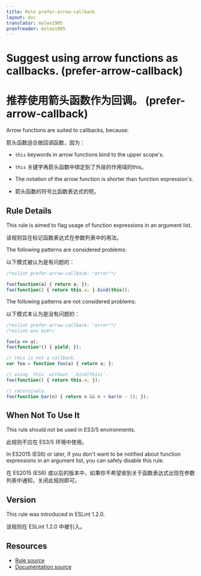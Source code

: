 ```yaml
---
title: Rule prefer-arrow-callback
layout: doc
translator: molee1905
proofreader: molee1905
---
```

<!-- Note: No pull requests accepted for this file. See README.md in the root directory for details. -->

# Suggest using arrow functions as callbacks. (prefer-arrow-callback)

# 推荐使用箭头函数作为回调。 (prefer-arrow-callback)

Arrow functions are suited to callbacks, because:

箭头函数适合做回调函数，因为：

- `this` keywords in arrow functions bind to the upper scope's.

- `this` 关键字再箭头函数中绑定到了外层的作用域的this。

- The notation of the arrow function is shorter than function expression's.

- 箭头函数的符号比函数表达式的短。

## Rule Details

This rule is aimed to flag usage of function expressions in an argument list.

该规则旨在标记函数表达式在参数列表中的用法。

The following patterns are considered problems:

以下模式被认为是有问题的：

```js
/*eslint prefer-arrow-callback: "error"*/

foo(function(a) { return a; });
foo(function() { return this.a; }.bind(this));
```

The following patterns are not considered problems:

以下模式本认为是没有问题的：

```js
/*eslint prefer-arrow-callback: "error"*/
/*eslint-env es6*/

foo(a => a);
foo(function*() { yield; });

// this is not a callback.
var foo = function foo(a) { return a; };

// using `this` without `.bind(this)`.
foo(function() { return this.a; });

// recursively.
foo(function bar(n) { return n && n + bar(n - 1); });
```

## When Not To Use It

This rule should not be used in ES3/5 environments.

此规则不应在 ES3/5 环境中使用。

In ES2015 (ES6) or later, if you don't want to be notified about function expressions in an argument list, you can safely disable this rule.

在 ES2015 (ES6) 或以后的版本中，如果你不希望收到关于函数表达式出现在参数列表中通知，关闭此规则即可。

## Version

This rule was introduced in ESLint 1.2.0.

该规则在 ESLint 1.2.0 中被引入。

## Resources

* [Rule source](https://github.com/eslint/eslint/tree/master/lib/rules/prefer-arrow-callback.js)
* [Documentation source](https://github.com/eslint/eslint/tree/master/docs/rules/prefer-arrow-callback.md)
